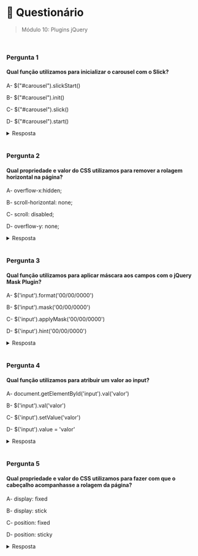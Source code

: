 # 📌 Questionário
> Módulo 10: Plugins jQuery

<br>

### Pergunta 1
#### Qual função utilizamos para inicializar o carousel com o Slick?
A- $("#carousel").slickStart()

B- $("#carousel").init()

C- $("#carousel").slick()

D- $("#carousel").start()

<details>
    <summary>Resposta</summary>

    $("#carousel").slick()
    
    Está é a única opção correta " $("#carousel").slick() ", pois $("#carousel").slick() é a forma correta de inicializar um carousel utilizando o Slick. O método slick() é utilizado para configurar e ativar o carousel no elemento selecionado pelo seletor $("#carousel").
</details>

<br>

### Pergunta 2
#### Qual propriedade e valor do CSS utilizamos para remover a rolagem horizontal na página?
A- overflow-x:hidden;

B- scroll-horizontal: none;

C- scroll: disabled;

D- overflow-y: none;

<details>
    <summary>Resposta</summary>
    
    overflow-x:hidden;
    
    A única opção correta é overflow-x:hidden, pois é a forma correta de remover a rolagem horizontal na página. A propriedade overflow-x é utilizada para controlar a exibição da rolagem horizontal, e ao definir o valor como hidden, a rolagem horizontal é removida.
</details>

<br>


### Pergunta 3
#### Qual função utilizamos para aplicar máscara aos campos com o jQuery Mask Plugin?
A- $('input').format('00/00/0000')

B- $('input').mask('00/00/0000')

C- $('input').applyMask('00/00/0000')

D- $('input').hint('00/00/0000')

<details>
    <summary>Resposta</summary>
    
    $('input').mask('00/00/0000')

    A única opção correta é a $('input').mask('00/00/0000'), pois é a forma correta de aplicar máscara aos campos utilizando o jQuery Mask Plugin. O método mask é utilizado para aplicar uma máscara específica ao valor de um campo de entrada.
</details>

<br>

### Pergunta 4
#### Qual função utilizamos para atribuir um valor ao input?
A- document.getElementById('input').val('valor')

B- $('input').val('valor')

C- $('input').setValue('valor')

D- $('input').value = 'valor'

<details>
    <summary>Resposta</summary>
    
    $('input').val('valor')

    A única opção correta é a $('input').val('valor'), pois é a forma correta de atribuir um valor a um input utilizando o jQuery. O método val() é utilizado para obter ou definir o valor de um elemento de formulário.
</details>

<br>

### Pergunta 5
#### Qual propriedade e valor do CSS utilizamos para fazer com que o cabeçalho acompanhasse a rolagem da página?
A- display: fixed

B- display: stick

C- position: fixed

D- position: sticky

<details>
    <summary>Resposta</summary>
    
    position: fixed

    A opção position: sticky está correta, pois a propriedade position com o valor sticky é utilizada para fazer com que um elemento, como um cabeçalho, acompanhe a rolagem da página. O elemento permanecerá no seu lugar original até que o usuário role a página além de um determinado ponto, momento em que o elemento começará a "grudar" na posição especificada.
</details>
